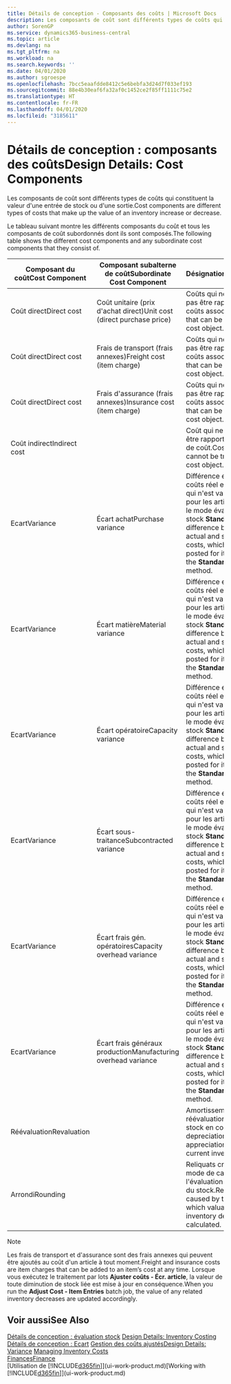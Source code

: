 ```yaml
---
title: Détails de conception - Composants des coûts | Microsoft Docs
description: Les composants de coût sont différents types de coûts qui constituent la valeur d'une entrée de stock ou d'une sortie.
author: SorenGP
ms.service: dynamics365-business-central
ms.topic: article
ms.devlang: na
ms.tgt_pltfrm: na
ms.workload: na
ms.search.keywords: ''
ms.date: 04/01/2020
ms.author: sgroespe
ms.openlocfilehash: 7bcc5eaafdde8412c5e6bebfa3d24d7f033ef193
ms.sourcegitcommit: 88e4b30eaf6fa32af0c1452ce2f85ff1111c75e2
ms.translationtype: HT
ms.contentlocale: fr-FR
ms.lasthandoff: 04/01/2020
ms.locfileid: "3185611"
---
```

# <a name="design-details-cost-components"></a><span data-ttu-id="53528-103">Détails de conception : composants des coûts</span><span class="sxs-lookup"><span data-stu-id="53528-103">Design Details: Cost Components</span></span>
<span data-ttu-id="53528-104">Les composants de coût sont différents types de coûts qui constituent la valeur d'une entrée de stock ou d'une sortie.</span><span class="sxs-lookup"><span data-stu-id="53528-104">Cost components are different types of costs that make up the value of an inventory increase or decrease.</span></span>  

 <span data-ttu-id="53528-105">Le tableau suivant montre les différents composants du coût et tous les composants de coût subordonnés dont ils sont composés.</span><span class="sxs-lookup"><span data-stu-id="53528-105">The following table shows the different cost components and any subordinate cost components that they consist of.</span></span>  

|<span data-ttu-id="53528-106">Composant du coût</span><span class="sxs-lookup"><span data-stu-id="53528-106">Cost Component</span></span>|<span data-ttu-id="53528-107">Composant subalterne de coût</span><span class="sxs-lookup"><span data-stu-id="53528-107">Subordinate Cost Component</span></span>|<span data-ttu-id="53528-108">Désignation</span><span class="sxs-lookup"><span data-stu-id="53528-108">Description</span></span>|  
|--------------------|--------------------------------|---------------------------------------|  
|<span data-ttu-id="53528-109">Coût direct</span><span class="sxs-lookup"><span data-stu-id="53528-109">Direct cost</span></span>|<span data-ttu-id="53528-110">Coût unitaire (prix d'achat direct)</span><span class="sxs-lookup"><span data-stu-id="53528-110">Unit cost (direct purchase price)</span></span>|<span data-ttu-id="53528-111">Coûts qui ne peuvent pas être rapportés à des coûts associés.</span><span class="sxs-lookup"><span data-stu-id="53528-111">Cost that can be traced to a cost object.</span></span>|  
|<span data-ttu-id="53528-112">Coût direct</span><span class="sxs-lookup"><span data-stu-id="53528-112">Direct cost</span></span>|<span data-ttu-id="53528-113">Frais de transport (frais annexes)</span><span class="sxs-lookup"><span data-stu-id="53528-113">Freight cost (item charge)</span></span>|<span data-ttu-id="53528-114">Coûts qui ne peuvent pas être rapportés à des coûts associés.</span><span class="sxs-lookup"><span data-stu-id="53528-114">Cost that can be traced to a cost object.</span></span>|  
|<span data-ttu-id="53528-115">Coût direct</span><span class="sxs-lookup"><span data-stu-id="53528-115">Direct cost</span></span>|<span data-ttu-id="53528-116">Frais d'assurance (frais annexes)</span><span class="sxs-lookup"><span data-stu-id="53528-116">Insurance cost (item charge)</span></span>|<span data-ttu-id="53528-117">Coûts qui ne peuvent pas être rapportés à des coûts associés.</span><span class="sxs-lookup"><span data-stu-id="53528-117">Cost that can be traced to a cost object.</span></span>|  
|<span data-ttu-id="53528-118">Coût indirect</span><span class="sxs-lookup"><span data-stu-id="53528-118">Indirect cost</span></span>||<span data-ttu-id="53528-119">Coût qui ne peut pas être rapporté à un objet de coût.</span><span class="sxs-lookup"><span data-stu-id="53528-119">Cost that cannot be traced to a cost object.</span></span>|  
|<span data-ttu-id="53528-120">Ecart</span><span class="sxs-lookup"><span data-stu-id="53528-120">Variance</span></span>|<span data-ttu-id="53528-121">Écart achat</span><span class="sxs-lookup"><span data-stu-id="53528-121">Purchase variance</span></span>|<span data-ttu-id="53528-122">Différence entre les coûts réel et standard, qui n'est validée que pour les articles utilisant le mode évaluation stock **Standard**.</span><span class="sxs-lookup"><span data-stu-id="53528-122">The difference between actual and standard costs, which is only posted for items using the **Standard** costing method.</span></span>|  
|<span data-ttu-id="53528-123">Ecart</span><span class="sxs-lookup"><span data-stu-id="53528-123">Variance</span></span>|<span data-ttu-id="53528-124">Écart matière</span><span class="sxs-lookup"><span data-stu-id="53528-124">Material variance</span></span>|<span data-ttu-id="53528-125">Différence entre les coûts réel et standard, qui n'est validée que pour les articles utilisant le mode évaluation stock **Standard**.</span><span class="sxs-lookup"><span data-stu-id="53528-125">The difference between actual and standard costs, which is only posted for items using the **Standard** costing method.</span></span>|  
|<span data-ttu-id="53528-126">Ecart</span><span class="sxs-lookup"><span data-stu-id="53528-126">Variance</span></span>|<span data-ttu-id="53528-127">Écart opératoire</span><span class="sxs-lookup"><span data-stu-id="53528-127">Capacity variance</span></span>|<span data-ttu-id="53528-128">Différence entre les coûts réel et standard, qui n'est validée que pour les articles utilisant le mode évaluation stock **Standard**.</span><span class="sxs-lookup"><span data-stu-id="53528-128">The difference between actual and standard costs, which is only posted for items using the **Standard** costing method.</span></span>|  
|<span data-ttu-id="53528-129">Ecart</span><span class="sxs-lookup"><span data-stu-id="53528-129">Variance</span></span>|<span data-ttu-id="53528-130">Écart sous-traitance</span><span class="sxs-lookup"><span data-stu-id="53528-130">Subcontracted variance</span></span>|<span data-ttu-id="53528-131">Différence entre les coûts réel et standard, qui n'est validée que pour les articles utilisant le mode évaluation stock **Standard**.</span><span class="sxs-lookup"><span data-stu-id="53528-131">The difference between actual and standard costs, which is only posted for items using the **Standard** costing method.</span></span>|  
|<span data-ttu-id="53528-132">Ecart</span><span class="sxs-lookup"><span data-stu-id="53528-132">Variance</span></span>|<span data-ttu-id="53528-133">Écart frais gén. opératoires</span><span class="sxs-lookup"><span data-stu-id="53528-133">Capacity overhead variance</span></span>|<span data-ttu-id="53528-134">Différence entre les coûts réel et standard, qui n'est validée que pour les articles utilisant le mode évaluation stock **Standard**.</span><span class="sxs-lookup"><span data-stu-id="53528-134">The difference between actual and standard costs, which is only posted for items using the **Standard** costing method.</span></span>|  
|<span data-ttu-id="53528-135">Ecart</span><span class="sxs-lookup"><span data-stu-id="53528-135">Variance</span></span>|<span data-ttu-id="53528-136">Écart frais généraux production</span><span class="sxs-lookup"><span data-stu-id="53528-136">Manufacturing overhead variance</span></span>|<span data-ttu-id="53528-137">Différence entre les coûts réel et standard, qui n'est validée que pour les articles utilisant le mode évaluation stock **Standard**.</span><span class="sxs-lookup"><span data-stu-id="53528-137">The difference between actual and standard costs, which is only posted for items using the **Standard** costing method.</span></span>|  
|<span data-ttu-id="53528-138">Réévaluation</span><span class="sxs-lookup"><span data-stu-id="53528-138">Revaluation</span></span>||<span data-ttu-id="53528-139">Amortissement ou réévaluation de la valeur stock en cours.</span><span class="sxs-lookup"><span data-stu-id="53528-139">A depreciation or appreciation of the current inventory value.</span></span>|  
|<span data-ttu-id="53528-140">Arrondi</span><span class="sxs-lookup"><span data-stu-id="53528-140">Rounding</span></span>||<span data-ttu-id="53528-141">Reliquats créés par le mode de calcul de l'évaluation des sorties du stock.</span><span class="sxs-lookup"><span data-stu-id="53528-141">Residuals caused by the way in which valuation of inventory decreases are calculated.</span></span>|  

> [!NOTE]  
>  <span data-ttu-id="53528-142">Les frais de transport et d'assurance sont des frais annexes qui peuvent être ajoutés au coût d'un article à tout moment.</span><span class="sxs-lookup"><span data-stu-id="53528-142">Freight and insurance costs are item charges that can be added to an item’s cost at any time.</span></span> <span data-ttu-id="53528-143">Lorsque vous exécutez le traitement par lots **Ajuster coûts - Écr. article**, la valeur de toute diminution de stock liée est mise à jour en conséquence.</span><span class="sxs-lookup"><span data-stu-id="53528-143">When you run the **Adjust Cost - Item Entries** batch job, the value of any related inventory decreases are updated accordingly.</span></span>  

## <a name="see-also"></a><span data-ttu-id="53528-144">Voir aussi</span><span class="sxs-lookup"><span data-stu-id="53528-144">See Also</span></span>  
 <span data-ttu-id="53528-145">[Détails de conception : évaluation stock](design-details-inventory-costing.md) </span><span class="sxs-lookup"><span data-stu-id="53528-145">[Design Details: Inventory Costing](design-details-inventory-costing.md) </span></span>  
 <span data-ttu-id="53528-146">[Détails de conception : Ecart](design-details-variance.md) [Gestion des coûts ajustés](finance-manage-inventory-costs.md)</span><span class="sxs-lookup"><span data-stu-id="53528-146">[Design Details: Variance](design-details-variance.md) [Managing Inventory Costs](finance-manage-inventory-costs.md)</span></span>  
 [<span data-ttu-id="53528-147">Finances</span><span class="sxs-lookup"><span data-stu-id="53528-147">Finance</span></span>](finance.md)  
 <span data-ttu-id="53528-148">[Utilisation de [!INCLUDE[d365fin](includes/d365fin_md.md)]](ui-work-product.md)</span><span class="sxs-lookup"><span data-stu-id="53528-148">[Working with [!INCLUDE[d365fin](includes/d365fin_md.md)]](ui-work-product.md)</span></span>  
